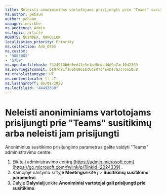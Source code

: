 ```yaml
---
title: Neleisti anoniminiams vartotojams prisijungti prie "Teams" susitikimų arba neleisti jam prisijungti
ms.author: pebaum
author: pebaum
manager: mnirkhe
ms.audience: Admin
ms.topic: article
ROBOTS: NOINDEX, NOFOLLOW
localization_priority: Priority
ms.collection: Adm_O365
ms.custom:
- "9003005"
- "5759"
ms.openlocfilehash: 7424910b6d0ed41e3e1ad8cdcddd9a7ac10d2399
ms.sourcegitcommit: bf87d91fa60bd961bc6c887c4a4be7a3c7665b38
ms.translationtype: MT
ms.contentlocale: lt-LT
ms.lasthandoff: 06/01/2020
ms.locfileid: "44493330"
---
```

# <a name="allow-or-prevent-anonymous-users-from-joining-teams-meetings"></a>Neleisti anoniminiams vartotojams prisijungti prie "Teams" susitikimų arba neleisti jam prisijungti

Anoniminius susitikimo prisijungimo parametrus galite valdyti "Teams" administravimo centre.

1.  Eikite į administravimo centrą [https://admin.microsoft.com](https://go.microsoft.com/fwlink/p/?linkid=2024339) .
2.  Kairiojoje naršymo srityje **Meetings**eikite į   >   **Susitikimų susitikimo parametrai**.
3.  Dalyje **Dalyviai**įjunkite **Anoniminiai vartotojai gali prisijungti prie susitikimo**.
